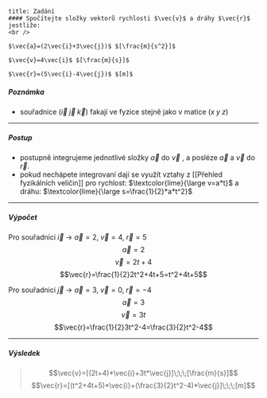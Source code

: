 
```ad-summary
title: Zadání
#### Spočítejte složky vektorů rychlosti $\vec{v}$ a dráhy $\vec{r}$ jestliže:
<br />

$\vec{a}=(2\vec{i}+3\vec{j})$ $[\frac{m}{s^2}]$

$\vec{v}=4\vec{i}$ $[\frac{m}{s}]$

$\vec{r}=(5\vec{i}-4\vec{j})$ $[m]$
```
##### Poznámka
- souřadnice ($\vec{i}\;\vec{j}\;\vec{k}$) fakají ve fyzice stejně jako v matice ($x\;y\;z$) 

---
##### Postup

- postupně integrujeme jednotlivé složky $\vec{a}$ do $\vec{v}$ , a posléze $\vec{a}$ a $\vec{v}$ do $\vec{r}$.
- pokud nechápete integrovaní dají se využít vztahy z [[Přehled fyzikálních veličin]] pro rychlost: $\textcolor{lime}{\large v=a*t}$ a dráhu: $\textcolor{lime}{\large s=\frac{1}{2}*a*t^2}$ 

---
##### Výpočet

Pro souřadnici $\vec{i}$ $\rightarrow$ $\vec{a}=2,\;\vec{v}=4,\;\vec{r}=5$
$$\vec{a}=2$$
$$\vec{v}=2t+4$$
$$\vec{r}=\frac{1}{2}2t^2+4t+5=t^2+4t+5$$


Pro souřadnici $\vec{j}$ $\rightarrow$ $\vec{a}=3,\;\vec{v}=0,\;\vec{r}=-4$
$$\vec{a}=3$$
$$\vec{v}=3t$$
$$\vec{r}=\frac{1}{2}3t^2-4=\frac{3}{2}t^2-4$$

--- 
##### Výsledek
> $$\vec{v}=[(2t+4)*\vec{i}+3t*\vec{j}]\;\;\;[\frac{m}{s}]$$
> $$\vec{r}=[(t^2+4t+5)*\vec{i}+(\frac{3}{2}t^2-4)*\vec{j}]\;\;\;[m]$$
